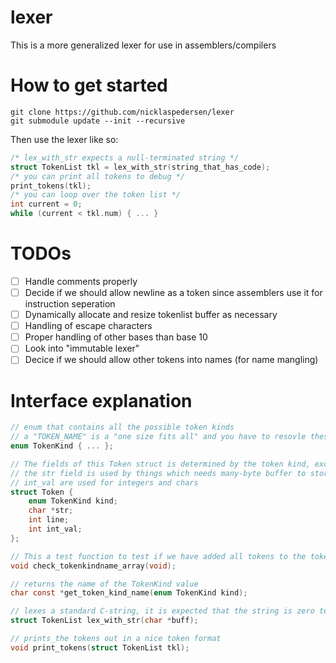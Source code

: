 # lexer

This is a more generalized lexer for use in assemblers/compilers

# How to get started

```shell
git clone https://github.com/nicklaspedersen/lexer
git submodule update --init --recursive
```

Then use the lexer like so:

```C
/* lex_with_str expects a null-terminated string */
struct TokenList tkl = lex_with_str(string_that_has_code);
/* you can print all tokens to debug */
print_tokens(tkl);
/* you can loop over the token list */
int current = 0;
while (current < tkl.num) { ... }
```

# TODOs
- [ ] Handle comments properly
- [ ] Decide if we should allow newline as a token since assemblers use it for instruction seperation
- [ ] Dynamically allocate and resize tokenlist buffer as necessary
- [ ] Handling of escape characters
- [ ] Proper handling of other bases than base 10
- [ ] Look into "immutable lexer"
- [ ] Decice if we should allow other tokens into names (for name mangling)

# Interface explanation

```C
// enum that contains all the possible token kinds
// a "TOKEN_NAME" is a "one size fits all" and you have to resovle these after the lexing stage
enum TokenKind { ... };

// The fields of this Token struct is determined by the token kind, except the line number field
// the str field is used by things which needs many-byte buffer to store the information such as a name or string
// int_val are used for integers and chars
struct Token {
    enum TokenKind kind;
    char *str;
    int line;
    int int_val;
};

// This a test function to test if we have added all tokens to the tokenkindname array
void check_tokenkindname_array(void);

// returns the name of the TokenKind value
char const *get_token_kind_name(enum TokenKind kind);

// lexes a standard C-string, it is expected that the string is zero terminated
struct TokenList lex_with_str(char *buff);

// prints_the tokens out in a nice token format
void print_tokens(struct TokenList tkl);
```
